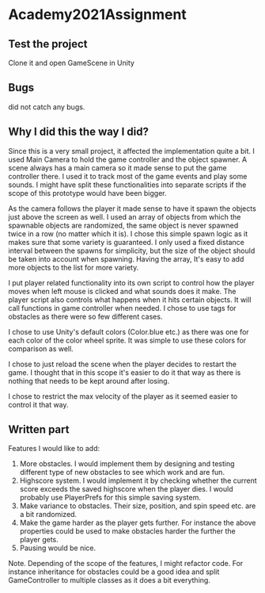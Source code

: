 # Academy2021Assignment

## Test the project

Clone it and open GameScene in Unity

## Bugs

did not catch any bugs. 

## Why I did this the way I did?

Since this is a very small project, it affected the implementation quite a bit. I used Main Camera to hold the game controller and the object spawner. A scene always has a main camera
so it made sense to put the game controller there. I used it to track most of the game events and play some sounds. I might have split these functionalities into separate scripts if the
scope of this prototype would have been bigger. 

As the camera follows the player it made sense to have it spawn the objects just above the screen as well. I used an array of objects from which the 
spawnable objects are randomized, the same object is never spawned twice in a row (no matter which it is). I chose this simple spawn logic as it makes sure that some variety is guaranteed. I only 
used a fixed distance interval between the spawns for simplicity, but the size of the object should be taken into account when spawning.
Having the array, It's easy to add more objects to the list for more variety. 

I put player related functionality into its own script to control how the player moves when left mouse is clicked 
and what sounds does it make. The player script also controls what happens when it hits certain objects. It will call functions in game controller when needed. I chose to use tags for obstacles 
as there were so few different cases.

I chose to use Unity's default colors (Color.blue etc.) as there was one for each color of the color wheel sprite. It was simple to use these colors for comparison as well. 

I chose to just reload the scene when the player decides to restart the game. I thought that in this scope it's easier to do it that way as there is nothing that needs to be kept around after losing.

I chose to restrict the max velocity of the player as it seemed easier to control it that way.

## Written part

Features I would like to add:

1. More obstacles. I would implement them by designing and testing different type of new obstacles to see which work and are fun.
2. Highscore system. I would implement it by checking whether the current score exceeds the saved highscore when the player dies. I would probably use PlayerPrefs for this simple saving system.
3. Make variance to obstacles. Their size, position, and spin speed etc. are a bit randomized. 
4. Make the game harder as the player gets further. For instance the above properties could be used to make obstacles harder the further the player gets. 
5. Pausing would be nice.

Note. Depending of the scope of the features, I might refactor code. For instance inheritance for obstacles could be a good idea and split GameController to multiple classes as it does a bit everything.
 
